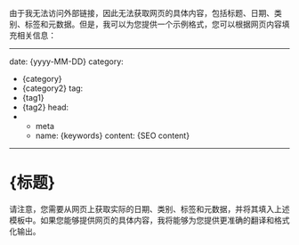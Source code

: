 由于我无法访问外部链接，因此无法获取网页的具体内容，包括标题、日期、类别、标签和元数据。但是，我可以为您提供一个示例格式，您可以根据网页内容填充相关信息：

---
date: {yyyy-MM-DD}
category:
  - {category}
  - {category2}
tag:
  - {tag1}
  - {tag2}
head:
  - - meta
    - name: {keywords}
      content: {SEO content}
------
# {标题}

请注意，您需要从网页上获取实际的日期、类别、标签和元数据，并将其填入上述模板中。如果您能够提供网页的具体内容，我将能够为您提供更准确的翻译和格式化输出。